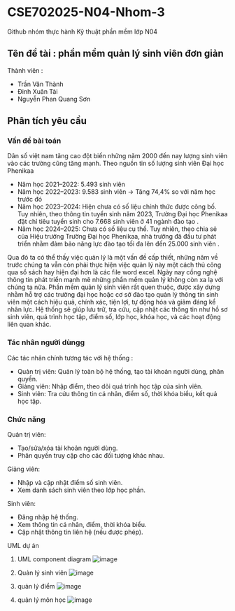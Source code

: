 # CSE702025-N04-Nhom-3

Github nhóm thực hành Kỹ thuật phần mềm lớp N04
## Tên đề tài : phần mềm quản lý sinh viên đơn giản 

Thành viên : 
- Trần Văn Thành
- Đinh Xuân Tài
- Nguyễn Phan Quang Sơn

## Phân tích yêu cầu 
### Vấn đề bài toán 
Dân số việt nam tăng cao đột biến những năm 2000 đến nay lượng sinh viên vào các trường cũng tăng mạnh.
Theo nguồn tin số lượng sinh viên Đại học Phenikaa
- Năm học 2021–2022: 5.493 sinh viên
- Năm học 2022–2023: 9.583 sinh viên → Tăng 74,4% so với năm học trước đó 
- Năm học 2023–2024: Hiện chưa có số liệu chính thức được công bố. Tuy nhiên, theo thông tin tuyển sinh năm 2023, Trường Đại học Phenikaa đặt chỉ tiêu tuyển sinh cho 7.668 sinh viên ở 41 ngành đào tạo .
- Năm học 2024–2025: Chưa có số liệu cụ thể. Tuy nhiên, theo chia sẻ của Hiệu trưởng Trường Đại học Phenikaa, nhà trường đã đầu tư phát triển nhằm đảm bảo năng lực đào tạo tối đa lên đến 25.000 sinh viên .

Qua đó ta có thể thấy việc quản lý là một vấn đề cấp thiết, những năm về trước chúng ta vẫn còn phải thực hiện việc quản lý này một cách thủ công qua sổ sách hay hiện đại hơn là các file word excel.
Ngày nay cồng nghệ thông tin phát triển mạnh mẽ những phần mềm quản lý không còn xa lạ với chúng ta nữa. Phần mềm quản lý sinh viên rất quen thuộc, được xây dựng nhằm hỗ trợ các trường đại học hoặc cơ sở đào tạo quản lý thông tin sinh viên một cách hiệu quả, chính xác, tiện lợi, tự động hóa và giảm đáng kể nhân lực. Hệ thống sẽ giúp lưu trữ, tra cứu, cập nhật các thông tin như hồ sơ sinh viên, quá trình học tập, điểm số, lớp học, khóa học, và các hoạt động liên quan khác.

### Tác nhân người dùngg 
Các tác nhân chính tương tác với hệ thống :
- Quản trị viên: Quản lý toàn bộ hệ thống, tạo tài khoản người dùng, phân quyền.
- Giảng viên: Nhập điểm, theo dõi quá trình học tập của sinh viên.
- Sinh viên: Tra cứu thông tin cá nhân, điểm số, thời khóa biểu, kết quả học tập.

### Chức năng
Quản trị viên:
- Tạo/sửa/xóa tài khoản người dùng.
- Phân quyền truy cập cho các đối tượng khác nhau.

Giảng viên:
- Nhập và cập nhật điểm số sinh viên.
- Xem danh sách sinh viên theo lớp học phần.

Sinh viên:
- Đăng nhập hệ thống.
- Xem thông tin cá nhân, điểm, thời khóa biểu.
- Cập nhật thông tin liên hệ (nếu được phép).

UML dự án 
1. UML component diagram
![image](https://github.com/user-attachments/assets/b7471291-2739-4132-80a4-fcb67219df9d)

2. Quản lý sinh viên
![image](https://github.com/user-attachments/assets/2fbb1989-4327-4c7b-9c90-424fc302808e)

3. quản lý điểm
![image](https://github.com/user-attachments/assets/69bb00a7-f69a-439d-b55f-2bd3b5016a74)

4. quản lý môn học
![image](https://github.com/user-attachments/assets/eab1e389-8bfa-4914-9f9c-2d0292c75a1f)



